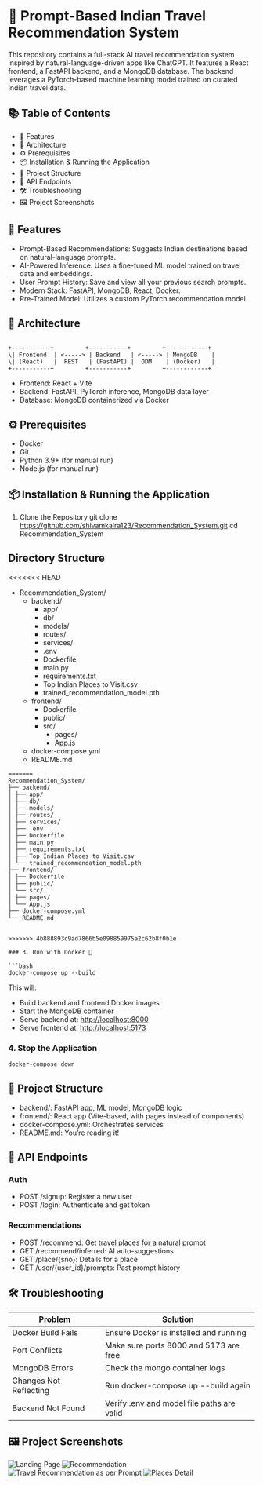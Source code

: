 # 🧳 Prompt-Based Indian Travel Recommendation System

This repository contains a full-stack AI travel recommendation system inspired by natural-language-driven apps like ChatGPT. It features a React frontend, a FastAPI backend, and a MongoDB database. The backend leverages a PyTorch-based machine learning model trained on curated Indian travel data.

## 📚 Table of Contents

- 🚀 Features
- 🧱 Architecture
- ⚙️ Prerequisites
- 📦 Installation & Running the Application
- 📁 Project Structure
- 🔌 API Endpoints
- 🛠️ Troubleshooting
- 🖼️ Project Screenshots

## 🚀 Features

- Prompt-Based Recommendations: Suggests Indian destinations based on natural-language prompts.
- AI-Powered Inference: Uses a fine-tuned ML model trained on travel data and embeddings.
- User Prompt History: Save and view all your previous search prompts.
- Modern Stack: FastAPI, MongoDB, React, Docker.
- Pre-Trained Model: Utilizes a custom PyTorch recommendation model.

## 🧱 Architecture

```

+-----------+         +-----------+         +------------+
\| Frontend  | <-----> | Backend   | <-----> | MongoDB    |
\| (React)   |  REST   | (FastAPI) |  ODM    | (Docker)   |
+-----------+         +-----------+         +------------+

````

- Frontend: React + Vite  
- Backend: FastAPI, PyTorch inference, MongoDB data layer  
- Database: MongoDB containerized via Docker

## ⚙️ Prerequisites

- Docker  
- Git  
- Python 3.9+ (for manual run)  
- Node.js (for manual run)

## 📦 Installation & Running the Application

1. Clone the Repository
git clone https://github.com/shivamkalra123/Recommendation_System.git
cd Recommendation_System
## Directory Structure

<<<<<<< HEAD
- Recommendation_System/
  - backend/
    - app/
    - db/
    - models/
    - routes/
    - services/
    - .env
    - Dockerfile
    - main.py
    - requirements.txt
    - Top Indian Places to Visit.csv
    - trained_recommendation_model.pth
  - frontend/
    - Dockerfile
    - public/
    - src/
      - pages/
      - App.js
  - docker-compose.yml
  - README.md
```
=======
Recommendation_System/
├── backend/
│ ├── app/
│ ├── db/
│ ├── models/
│ ├── routes/
│ ├── services/
│ ├── .env
│ ├── Dockerfile
│ ├── main.py
│ ├── requirements.txt
│ ├── Top Indian Places to Visit.csv
│ └── trained_recommendation_model.pth
├── frontend/
│ ├── Dockerfile
│ ├── public/
│ └── src/
│ ├── pages/
│ └── App.js
├── docker-compose.yml
└── README.md


>>>>>>> 4b888893c9ad7866b5e098859975a2c62b8f0b1e

### 3. Run with Docker 🐳

```bash
docker-compose up --build
```

This will:

* Build backend and frontend Docker images
* Start the MongoDB container
* Serve backend at: [http://localhost:8000](http://localhost:8000)
* Serve frontend at: [http://localhost:5173](http://localhost:5173)

### 4. Stop the Application

```bash
docker-compose down
```

## 📁 Project Structure

* backend/: FastAPI app, ML model, MongoDB logic
* frontend/: React app (Vite-based, with pages instead of components)
* docker-compose.yml: Orchestrates services
* README.md: You’re reading it!

## 🔌 API Endpoints

### Auth

* POST /signup: Register a new user
* POST /login: Authenticate and get token

### Recommendations

* POST /recommend: Get travel places for a natural prompt
* GET /recommend/inferred: AI auto-suggestions
* GET /place/{sno}: Details for a place
* GET /user/{user\_id}/prompts: Past prompt history

## 🛠️ Troubleshooting

| Problem                | Solution                                   |
| ---------------------- | ------------------------------------------ |
| Docker Build Fails     | Ensure Docker is installed and running     |
| Port Conflicts         | Make sure ports 8000 and 5173 are free     |
| MongoDB Errors         | Check the mongo container logs             |
| Changes Not Reflecting | Run docker-compose up --build again        |
| Backend Not Found      | Verify .env and model file paths are valid |

## 🖼️ Project Screenshots

![Landing Page](Screenshots/LandingPage.png)
![Recommendation](Screenshots/Recommendation.png)
![Travel Recommendation as per Prompt](Screenshots/TravelPlaces.png)
![Places Detail](Screenshots/PlacesInfo.png)

